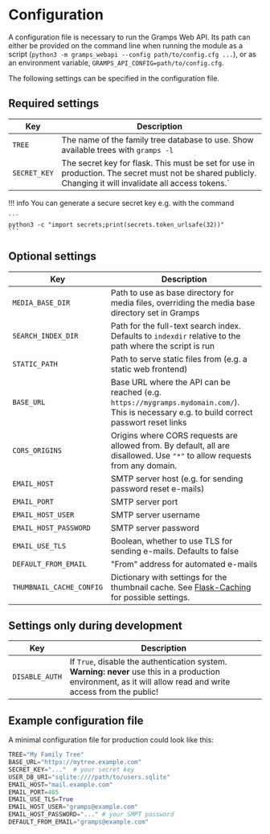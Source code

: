 # Configuration

A configuration file is necessary to run the Gramps Web API. Its path can either be provided on the command line when running the module as a script (`python3 -m gramps_webapi --config path/to/config.cfg ...`), or as an environment variable, `GRAMPS_API_CONFIG=path/to/config.cfg`.

The following settings can be specified in the configuration file.


## Required settings

Key | Description
----|------------
`TREE` | The name of the family tree database to use. Show available trees with `gramps -l`
`SECRET_KEY` | The secret key for flask. This must be set for use in production. The secret must not be shared publicly. Changing it will invalidate all access tokens.`

!!! info
    You can generate a secure secret key e.g. with the command

    ```
    python3 -c "import secrets;print(secrets.token_urlsafe(32))"
    ```

## Optional settings

Key | Description
----|------------
`MEDIA_BASE_DIR` | Path to use as base directory for media files, overriding the media base directory set in Gramps
`SEARCH_INDEX_DIR` | Path for the full-text search index. Defaults to `indexdir` relative to the path where the script is run
`STATIC_PATH` | Path to serve static files from (e.g. a static web frontend)
`BASE_URL` | Base URL where the API can be reached (e.g. `https://mygramps.mydomain.com/`). This is necessary e.g. to build correct passwort reset links
`CORS_ORIGINS` | Origins where CORS requests are allowed from. By default, all are disallowed. Use `"*"` to allow requests from any domain.
`EMAIL_HOST` | SMTP server host (e.g. for sending password reset e-mails)
`EMAIL_PORT` | SMTP server port
`EMAIL_HOST_USER` | SMTP server username
`EMAIL_HOST_PASSWORD` | SMTP server password
`EMAIL_USE_TLS` | Boolean, whether to use TLS for sending e-mails. Defaults to false
`DEFAULT_FROM_EMAIL` | "From" address for automated e-mails
`THUMBNAIL_CACHE_CONFIG` | Dictionary with settings for the thumbnail cache. See [Flask-Caching](https://flask-caching.readthedocs.io/en/latest/) for possible settings.


## Settings only during development

Key | Description
----|------------
`DISABLE_AUTH` | If `True`, disable the authentication system. **Warning: never** use this in a production environment, as it will allow read and write access from the public!

## Example configuration file

A minimal configuration file for production could look like this:
```python
TREE="My Family Tree"
BASE_URL="https://mytree.example.com"
SECRET_KEY="..."  # your secret key
USER_DB_URI="sqlite:////path/to/users.sqlite"
EMAIL_HOST="mail.example.com"
EMAIL_PORT=465
EMAIL_USE_TLS=True
EMAIL_HOST_USER="gramps@example.com"
EMAIL_HOST_PASSWORD="..." # your SMPT password
DEFAULT_FROM_EMAIL="gramps@example.com"
```
